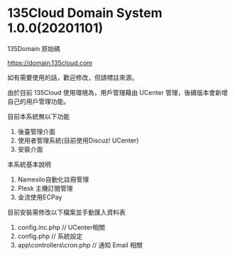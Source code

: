 # 135Cloud Domain System 1.0.0(20201101)

135Domain 原始碼

https://domain.135cloud.com

如有需要使用的話，歡迎修改，但請標註來源。

由於目前 135Cloud 使用環境為，用戶管理藉由 UCenter 管理，後續版本會新增自己的用戶管理功能。

目前本系統無以下功能
1. 後臺管理介面
2. 使用者管理系統(目前使用Discuz! UCenter)
3. 安裝介面

本系統基本說明
1. Namesilo自動化註冊管理
2. Plesk 主機訂閱管理
3. 金流使用ECPay

目前安裝需修改以下檔案並手動匯入資料表
1. config.inc.php // UCenter相關
2. config.php // 系統設定
3. app\controllers\cron.php // 通知 Email 相關
